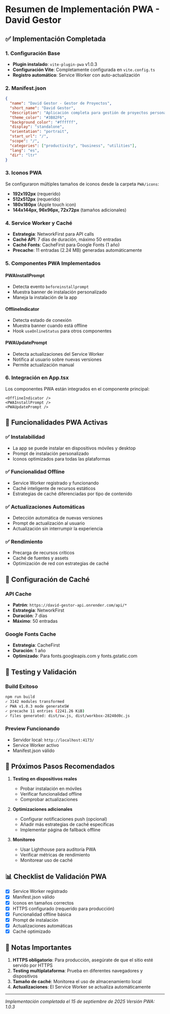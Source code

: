 # Resumen de Implementación PWA - David Gestor

## ✅ Implementación Completada

### 1. Configuración Base
- **Plugin instalado**: `vite-plugin-pwa` v1.0.3
- **Configuración Vite**: Completamente configurada en `vite.config.ts`
- **Registro automático**: Service Worker con auto-actualización

### 2. Manifest.json
```json
{
  "name": "David Gestor - Gestor de Proyectos",
  "short_name": "David Gestor",
  "description": "Aplicación completa para gestión de proyectos personales con Kanban, tareas, reportes y más",
  "theme_color": "#3B82F6",
  "background_color": "#ffffff",
  "display": "standalone",
  "orientation": "portrait",
  "start_url": "/",
  "scope": "/",
  "categories": ["productivity", "business", "utilities"],
  "lang": "es",
  "dir": "ltr"
}
```

### 3. Iconos PWA
Se configuraron múltiples tamaños de iconos desde la carpeta `PWA/icons`:
- **192x192px** (requerido)
- **512x512px** (requerido) 
- **180x180px** (Apple touch icon)
- **144x144px, 96x96px, 72x72px** (tamaños adicionales)

### 4. Service Worker y Caché
- **Estrategia**: NetworkFirst para API calls
- **Caché API**: 7 días de duración, máximo 50 entradas
- **Caché Fonts**: CacheFirst para Google Fonts (1 año)
- **Precache**: 11 entradas (2.24 MB) generadas automáticamente

### 5. Componentes PWA Implementados

#### PWAInstallPrompt
- Detecta evento `beforeinstallprompt`
- Muestra banner de instalación personalizado
- Maneja la instalación de la app

#### OfflineIndicator
- Detecta estado de conexión
- Muestra banner cuando está offline
- Hook `useOnlineStatus` para otros componentes

#### PWAUpdatePrompt
- Detecta actualizaciones del Service Worker
- Notifica al usuario sobre nuevas versiones
- Permite actualización manual

### 6. Integración en App.tsx
Los componentes PWA están integrados en el componente principal:
```tsx
<OfflineIndicator />
<PWAInstallPrompt />
<PWAUpdatePrompt />
```

## 🚀 Funcionalidades PWA Activas

### ✅ Instalabilidad
- La app se puede instalar en dispositivos móviles y desktop
- Prompt de instalación personalizado
- Iconos optimizados para todas las plataformas

### ✅ Funcionalidad Offline
- Service Worker registrado y funcionando
- Caché inteligente de recursos estáticos
- Estrategias de caché diferenciadas por tipo de contenido

### ✅ Actualizaciones Automáticas
- Detección automática de nuevas versiones
- Prompt de actualización al usuario
- Actualización sin interrumpir la experiencia

### ✅ Rendimiento
- Precarga de recursos críticos
- Caché de fuentes y assets
- Optimización de red con estrategias de caché

## 🔧 Configuración de Caché

### API Cache
- **Patrón**: `https://david-gestor-api.onrender.com/api/*`
- **Estrategia**: NetworkFirst
- **Duración**: 7 días
- **Máximo**: 50 entradas

### Google Fonts Cache
- **Estrategia**: CacheFirst
- **Duración**: 1 año
- **Optimizado**: Para fonts.googleapis.com y fonts.gstatic.com

## 📱 Testing y Validación

### Build Exitoso
```bash
npm run build
✓ 3142 modules transformed
✓ PWA v1.0.3 mode generateSW
✓ precache 11 entries (2241.26 KiB)
✓ files generated: dist/sw.js, dist/workbox-28240d0c.js
```

### Preview Funcionando
- Servidor local: `http://localhost:4173/`
- Service Worker activo
- Manifest.json válido

## 🎯 Próximos Pasos Recomendados

1. **Testing en dispositivos reales**
   - Probar instalación en móviles
   - Verificar funcionalidad offline
   - Comprobar actualizaciones

2. **Optimizaciones adicionales**
   - Configurar notificaciones push (opcional)
   - Añadir más estrategias de caché específicas
   - Implementar página de fallback offline

3. **Monitoreo**
   - Usar Lighthouse para auditoría PWA
   - Verificar métricas de rendimiento
   - Monitorear uso de caché

## 📊 Checklist de Validación PWA

- [x] Service Worker registrado
- [x] Manifest.json válido
- [x] Iconos en tamaños correctos
- [x] HTTPS configurado (requerido para producción)
- [x] Funcionalidad offline básica
- [x] Prompt de instalación
- [x] Actualizaciones automáticas
- [x] Caché optimizado

## 🚨 Notas Importantes

1. **HTTPS obligatorio**: Para producción, asegúrate de que el sitio esté servido por HTTPS
2. **Testing multiplataforma**: Prueba en diferentes navegadores y dispositivos
3. **Tamaño de caché**: Monitorea el uso de almacenamiento local
4. **Actualizaciones**: El Service Worker se actualiza automáticamente

---

*Implementación completada el 15 de septiembre de 2025*
*Versión PWA: 1.0.3*
